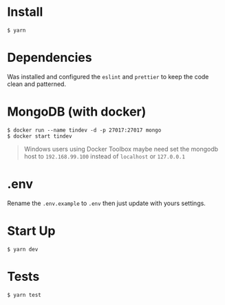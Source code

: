 # Install
```
$ yarn 
```

# Dependencies
Was installed and configured the `eslint` and `prettier` to keep the code clean and patterned.

# MongoDB (with docker)
```
$ docker run --name tindev -d -p 27017:27017 mongo
$ docker start tindev
```
> Windows users using Docker Toolbox maybe need set the mongodb host to `192.168.99.100` instead of `localhost` or `127.0.0.1`

# .env
Rename the `.env.example` to `.env` then just update with yours settings.

# Start Up
```
$ yarn dev
```

# Tests
```
$ yarn test
```
